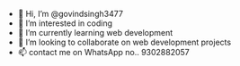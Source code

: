 - 👋 Hi, I’m @govindsingh3477
- 👀 I’m interested in coding 
- 🌱 I’m currently learning web development
- 💞️ I’m looking to collaborate on web development projects
- 📫 contact me on  WhatsApp no.. 9302882057

<!---
govindsingh3477/govindsingh3477 is a ✨ special ✨ repository because its `README.md` (this file) appears on your GitHub profile.
You can click the Preview link to take a look at your changes.
--->
